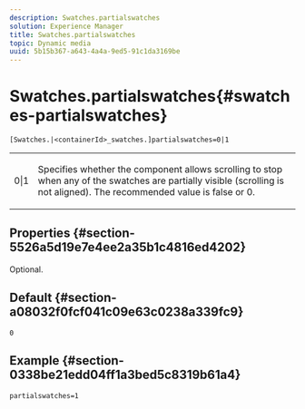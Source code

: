 ```yaml
---
description: Swatches.partialswatches
solution: Experience Manager
title: Swatches.partialswatches
topic: Dynamic media
uuid: 5b15b367-a643-4a4a-9ed5-91c1da3169be
---
```


# Swatches.partialswatches{#swatches-partialswatches}

 `[Swatches.|<containerId>_swatches.]partialswatches=0|1`

<table id="table_4B8CEC134277403A840A050BD8C8CE2B"> 
 <tbody> 
  <tr> 
   <td> <p> <span class="codeph"> 0|1</span> </p> </td> 
   <td> <p> Specifies whether the component allows scrolling to stop when any of the swatches are partially visible (scrolling is not aligned). The recommended value is <span class="codeph"> false</span> or <span class="codeph"> 0</span>. </p> </td> 
  </tr> 
 </tbody> 
</table>

## Properties {#section-5526a5d19e7e4ee2a35b1c4816ed4202}

Optional.

## Default {#section-a08032f0fcf041c09e63c0238a339fc9}

`0`

## Example {#section-0338be21edd04ff1a3bed5c8319b61a4}

`partialswatches=1` 
